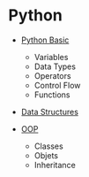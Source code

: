 # Python

- [Python Basic](./Basics.md)
    - Variables
    - Data Types
    - Operators
    - Control Flow
    - Functions

- [Data Structures](./DataStructures/Data-Structures.md)

- [OOP](./OOP/OOP.md)
    - Classes
    - Objets
    - Inheritance

